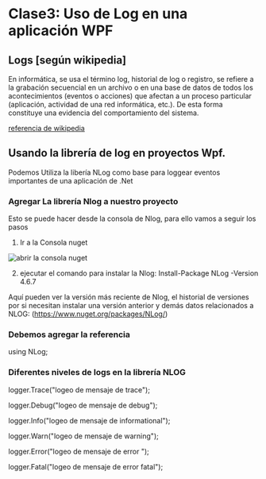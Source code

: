 # Clase3: Uso de Log en una aplicación WPF
## Logs [según wikipedia]

En informática, se usa el término log, historial de log o registro, se refiere a la grabación secuencial en un archivo o en una base de datos de todos los acontecimientos (eventos o acciones) que afectan a un proceso particular (aplicación, actividad de una red informática, etc.). De esta forma constituye una evidencia del comportamiento del sistema.

[referencia de wikipedia](https://es.wikipedia.org/wiki/Log_(inform%C3%A1tica))

## Usando la librería de log en proyectos Wpf.

Podemos Utiliza la libería NLog como base para loggear eventos importantes de una aplicación de .Net 

### Agregar La librería Nlog a nuestro proyecto 

Esto se puede hacer desde la consola de Nlog, para ello vamos a seguir los pasos
1. Ir a la Consola nuget 

![abrir la consola nuget](https://github.com/Spktro/Clase3_UsoLog/blob/master/NugetPackageManager.png)

2. ejecutar el comando para instalar la Nlog: Install-Package NLog -Version 4.6.7 

Aquí pueden ver la versión más reciente de Nlog, el historial de versiones por si necesitan instalar una versión anterior y demás datos relacionados a NLOG: (https://www.nuget.org/packages/NLog/)


### Debemos agregar la referencia 
using NLog;

### Diferentes niveles de logs en la librería NLOG

logger.Trace("logeo de mensaje de trace");

logger.Debug("logeo de mensaje de debug");

logger.Info("logeo de mensaje de informational");

logger.Warn("logeo de mensaje de warning");

logger.Error("logeo de mensaje de error ");

logger.Fatal("logeo de mensaje de error fatal");


